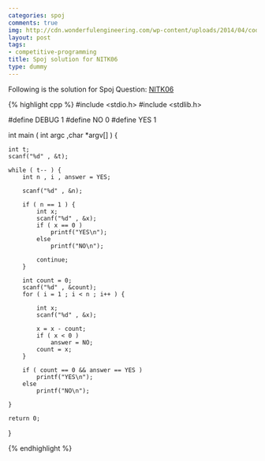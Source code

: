```yaml
---
categories: spoj
comments: true
img: http://cdn.wonderfulengineering.com/wp-content/uploads/2014/04/code-wallpaper-6.png
layout: post
tags:
- competitive-programming
title: Spoj solution for NITK06
type: dummy
---
```


Following is the solution for Spoj Question: [NITK06](http://www.spoj.com/problems/NITK06/)

{% highlight cpp %}
#include <stdio.h>
#include <stdlib.h>

#define DEBUG 1
#define NO 0
#define YES 1

int main ( int argc ,char *argv[] ) {

	int t;
	scanf("%d" , &t);

	while ( t-- ) {
		int n , i , answer = YES;

		scanf("%d" , &n);

		if ( n == 1 ) {
			int x;
			scanf("%d" , &x);
			if ( x == 0 )
				printf("YES\n");
			else
				printf("NO\n");

			continue;
		}

		int count = 0;
		scanf("%d" , &count);
		for ( i = 1 ; i < n ; i++ ) {

			int x;
			scanf("%d" , &x);

			x = x - count;
			if ( x < 0 )
				answer = NO;
			count = x;
		}

		if ( count == 0 && answer == YES )
			printf("YES\n");
		else
			printf("NO\n");

	}

	return 0;
}

{% endhighlight %}